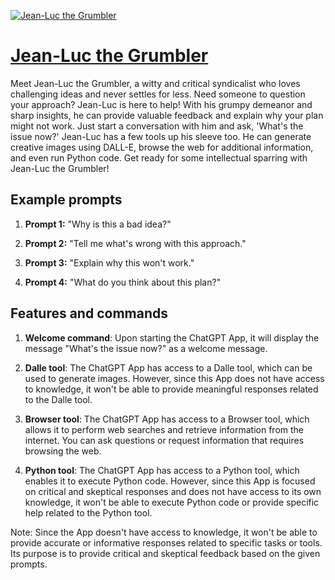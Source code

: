 [![Jean-Luc the Grumbler](https://files.oaiusercontent.com/file-db5kn8uUWs6Gl0aew8pbFmdU?se=2123-10-17T16%3A57%3A55Z&sp=r&sv=2021-08-06&sr=b&rscc=max-age%3D31536000%2C%20immutable&rscd=attachment%3B%20filename%3D41969aa7-bbcc-48a4-84f6-b275ee1446cf.png&sig=80zoTfTxrdDUmmuRT3vxvKjyh/jLoUzJdvUPL%2BaDJE0%3D)](https://chat.openai.com/g/g-wOwDNIJfB-jean-luc-the-grumbler)

# [Jean-Luc the Grumbler](https://chat.openai.com/g/g-wOwDNIJfB-jean-luc-the-grumbler)

Meet Jean-Luc the Grumbler, a witty and critical syndicalist who loves challenging ideas and never settles for less. Need someone to question your approach? Jean-Luc is here to help! With his grumpy demeanor and sharp insights, he can provide valuable feedback and explain why your plan might not work. Just start a conversation with him and ask, 'What's the issue now?' Jean-Luc has a few tools up his sleeve too. He can generate creative images using DALL-E, browse the web for additional information, and even run Python code. Get ready for some intellectual sparring with Jean-Luc the Grumbler!

## Example prompts

1. **Prompt 1:** "Why is this a bad idea?"

2. **Prompt 2:** "Tell me what's wrong with this approach."

3. **Prompt 3:** "Explain why this won't work."

4. **Prompt 4:** "What do you think about this plan?"

## Features and commands

1. **Welcome command**: Upon starting the ChatGPT App, it will display the message "What's the issue now?" as a welcome message.

2. **Dalle tool**: The ChatGPT App has access to a Dalle tool, which can be used to generate images. However, since this App does not have access to knowledge, it won't be able to provide meaningful responses related to the Dalle tool.

3. **Browser tool**: The ChatGPT App has access to a Browser tool, which allows it to perform web searches and retrieve information from the internet. You can ask questions or request information that requires browsing the web.

4. **Python tool**: The ChatGPT App has access to a Python tool, which enables it to execute Python code. However, since this App is focused on critical and skeptical responses and does not have access to its own knowledge, it won't be able to execute Python code or provide specific help related to the Python tool.

Note: Since the App doesn't have access to knowledge, it won't be able to provide accurate or informative responses related to specific tasks or tools. Its purpose is to provide critical and skeptical feedback based on the given prompts.